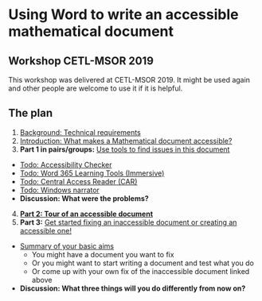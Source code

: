 
# Using Word to write an accessible mathematical document

## Workshop CETL-MSOR 2019

This workshop was delivered at CETL-MSOR 2019. It might be used again and other people are welcome to use it if it is helpful. 

## The plan

1. [Background: Technical requirements](technical.html)
2. [Introduction: What makes a Mathematical document accessible?](needed.html)
3. **Part 1 in pairs/groups:** [Use tools to find issues in this document](https://github.com/STEM-Enable/WordWorkshop/raw/master/examples/Inaccessible%20Word%20Document.docx) 
 * [Todo: Accessibility Checker](checker.html)
 * [Todo: Word 365 Learning Tools (Immersive)](immersive.html)
 * [Todo: Central Access Reader (CAR)](car.html)
 * [Todo: Windows narrator](narrator.html)
 * **Discussion: What were the problems?**
4. **[Part 2: Tour of an accessible document](https://github.com/STEM-Enable/WordWorkshop/raw/master/examples/Structured%20Word%20Document.docx)**
5. **Part 3:** [Get started fixing an inaccessible document or creating an accessible one!](https://github.com/STEM-Enable/WordWorkshop/raw/master/examples/Inaccessible%20Word%20Document.docx)
 * [Summary of your basic aims](hints.html)
   * You might have a document you want to fix
   * Or you might want to start writing a document and test what you do
   * Or come up with your own fix of the inaccessible document linked above 
 * **Discussion: What three things will you do differently from now on?**
